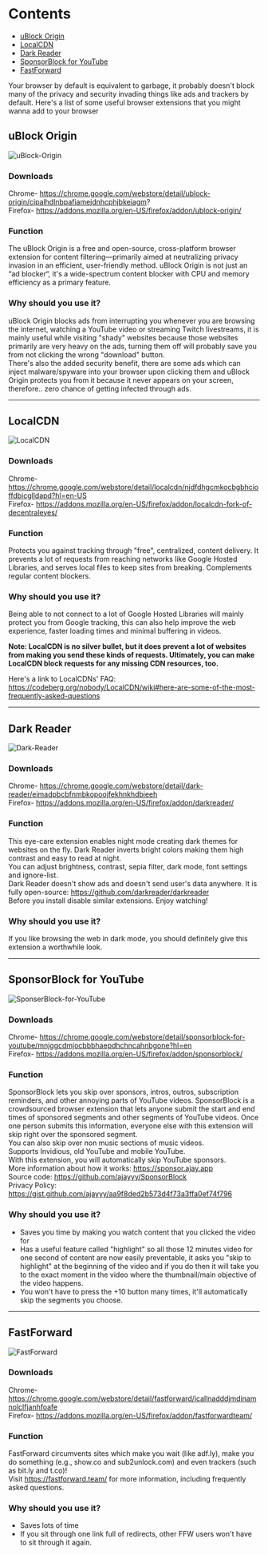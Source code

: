 # Contents
-   [uBlock Origin](#ublock-origin)
-   [LocalCDN](#localcdn)
-   [Dark Reader](#dark-reader)
-   [SponsorBlock for YouTube](#sponsorblock-for-youtube)
-   [FastForward](#fastforward)

Your browser by default is equivalent to garbage, it probably doesn't block many of the privacy and security invading things like ads and trackers by default. Here's a list of some useful browser extensions that you might wanna add to your browser

## uBlock Origin

![uBlock-Origin](/pictures/browser-extensions/uBlock-Origin.jpeg)

### Downloads

Chrome- https://chrome.google.com/webstore/detail/ublock-origin/cjpalhdlnbpafiamejdnhcphjbkeiagm?  
Firefox- https://addons.mozilla.org/en-US/firefox/addon/ublock-origin/

### Function

The uBlock Origin is a free and open-source, cross-platform browser extension for content filtering—primarily aimed at neutralizing privacy invasion in an efficient, user-friendly method. uBlock Origin is not just an “ad blocker“, it's a wide-spectrum content blocker with CPU and memory efficiency as a primary feature.

### Why should you use it?

uBlock Origin blocks ads from interrupting you whenever you are browsing the internet, watching a YouTube video or streaming Twitch livestreams, it is mainly useful while visiting "shady" websites because those websites primarily are very heavy on the ads, turning them off will probably save you from not clicking the wrong "download" button.  
There's also the added security benefit, there are some ads which can inject malware/spyware into your browser upon clicking them and uBlock Origin protects you from it because it never appears on your screen, therefore.. zero chance of getting infected through ads.

<hr>

## LocalCDN

![LocalCDN](/pictures/browser-extensions/LocalCDN.png)

### Downloads

Chrome- https://chrome.google.com/webstore/detail/localcdn/njdfdhgcmkocbgbhcioffdbicglldapd?hl=en-US  
Firefox- https://addons.mozilla.org/en-US/firefox/addon/localcdn-fork-of-decentraleyes/

### Function

Protects you against tracking through "free", centralized, content delivery. It prevents a lot of requests from reaching networks like Google Hosted Libraries, and serves local files to keep sites from breaking. Complements regular content blockers.

### Why should you use it?

Being able to not connect to a lot of Google Hosted Libraries will mainly protect you from Google tracking, this can also help improve the web experience, faster loading times and minimal buffering in videos.

**Note: LocalCDN is no silver bullet, but it does prevent a lot of websites from making you send these kinds of requests. Ultimately, you can make LocalCDN block requests for any missing CDN resources, too.**

Here's a link to LocalCDNs' FAQ: <https://codeberg.org/nobody/LocalCDN/wiki#here-are-some-of-the-most-frequently-asked-questions>

<hr>

## Dark Reader

![Dark-Reader](/pictures/browser-extensions/Dark-Reader.png)

### Downloads

Chrome- https://chrome.google.com/webstore/detail/dark-reader/eimadpbcbfnmbkopoojfekhnkhdbieeh  
Firefox- https://addons.mozilla.org/en-US/firefox/addon/darkreader/

### Function

This eye-care extension enables night mode creating dark themes for websites on the fly. Dark Reader inverts bright colors making them high contrast and easy to read at night.  
You can adjust brightness, contrast, sepia filter, dark mode, font settings and ignore-list.  
Dark Reader doesn't show ads and doesn't send user's data anywhere. It is fully open-source: <https://github.com/darkreader/darkreader>  
Before you install disable similar extensions. Enjoy watching!

### Why should you use it?

If you like browsing the web in dark mode, you should definitely give this extension a worthwhile look.

<hr>

## SponsorBlock for YouTube

![SponserBlock-for-YouTube](/pictures/browser-extensions/SponserBlock-for-YouTube.png)

### Downloads

Chrome- https://chrome.google.com/webstore/detail/sponsorblock-for-youtube/mnjggcdmjocbbbhaepdhchncahnbgone?hl=en  
Firefox- https://addons.mozilla.org/en-US/firefox/addon/sponsorblock/

### Function

SponsorBlock lets you skip over sponsors, intros, outros, subscription reminders, and other annoying parts of YouTube videos. SponsorBlock is a crowdsourced browser extension that lets anyone submit the start and end times of sponsored segments and other segments of YouTube videos. Once one person submits this information, everyone else with this extension will skip right over the sponsored segment.  
You can also skip over non music sections of music videos.  
Supports Invidious, old YouTube and mobile YouTube.  
With this extension, you will automatically skip YouTube sponsors.  
More information about how it works: https://sponsor.ajay.app  
Source code: https://github.com/ajayyy/SponsorBlock  
Privacy Policy: https://gist.github.com/ajayyy/aa9f8ded2b573d4f73a3ffa0ef74f796

### Why should you use it?

- Saves you time by making you watch content that you clicked the video for
- Has a useful feature called "highlight" so all those 12 minutes video for one second of content are now easily preventable, it asks you "skip to highlight" at the beginning of the video and if you do then it will take you to the exact moment in the video where the thumbnail/main objective of the video happens.
- You won't have to press the +10 button many times, it'll automatically skip the segments you choose.

<hr>

## FastForward

![FastForward](/pictures/browser-extensions/FastForward.png)

### Downloads

Chrome- https://chrome.google.com/webstore/detail/fastforward/icallnadddjmdinamnolclfjanhfoafe  
Firefox- https://addons.mozilla.org/en-US/firefox/addon/fastforwardteam/

### Function

FastForward circumvents sites which make you wait (like adf.ly), make you do something (e.g., show.co and sub2unlock.com) and even trackers (such as bit.ly and t.co)!  
Visit https://fastforward.team/ for more information, including frequently asked questions.

### Why should you use it?

- Saves lots of time
- If you sit through one link full of redirects, other FFW users won't have to sit through it again.
